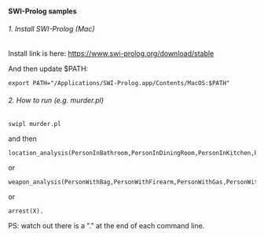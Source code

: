 #### SWI-Prolog samples

###### 1. Install SWI-Prolog (Mac)
Install link is here: https://www.swi-prolog.org/download/stable


And then update $PATH:
```
export PATH="/Applications/SWI-Prolog.app/Contents/MacOS:$PATH"
```


###### 2. How to run (e.g. murder.pl)
```
swipl murder.pl
```
and then
```
location_analysis(PersonInBathroom,PersonInDiningRoom,PersonInKitchen,PersonInLivingRoom,PersonInPantry,PersonInStudy).
```
or
```
weapon_analysis(PersonWithBag,PersonWithFirearm,PersonWithGas,PersonWithKnife,PersonWithPoison,PersonWithRope).
```

or
```
arrest(X).
```

PS: watch out there is a "." at the end of each command line.